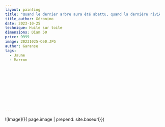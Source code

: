 ```yaml
---
layout: painting
title: "Quand le dernier arbre aura été abattu, quand la dernière rivière aura été empoisonnée, quand le dernier poisson aura été péché, alors on saura que l'argent ne se mange pas." 
title_author: Géronimo                                                          
date: 2023-10-25
technique: Huile sur toile 
dimensions: Diam 50
price: 9999
image: 20231025-O50.JPG
author: Garanse
tags:
  - Jaune
  - Marron
  
  
  
  
  
  
  
  
  
  
---
```

![Image]({{ page.image | prepend: site.baseurl}})

